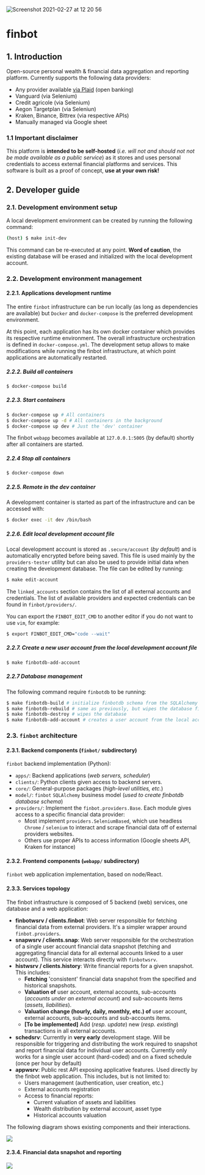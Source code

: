 ![Screenshot 2021-02-27 at 12 20 56](https://user-images.githubusercontent.com/4021545/109386980-6105f380-78f6-11eb-9e40-d6b9c6b3d51b.png)

# finbot

## 1. Introduction

Open-source personal wealth & financial data aggregation and reporting platform.
Currently supports the following data providers:

- Any provider available [via Plaid](https://plaid.com/uk/) (open banking)
- Vanguard (via Selenium)
- Credit agricole (via Selenium)
- Aegon Targetplan (via Seleniun)
- Kraken, Binance, Bittrex (via respective APIs)
- Manually managed via Google sheet

### 1.1 Important disclaimer

This platform is **intended to be self-hosted** (_i.e. will not and should not 
not be made available as a public service_) as it stores and uses personal 
credentials to access external financial platforms and services.
This software is built as a proof of concept, **use at your own risk!**

## 2. Developer guide

### 2.1. Development environment setup

A local development environment can be created by running the following command:

```bash
(host) $ make init-dev
```

This command can be re-executed at any point. **Word of caution**, the existing
database will be erased and initialized with the local development account.

### 2.2. Development environment management

#### 2.2.1. Applications development runtime

The entire `finbot` infrastructure can be run locally (as long as dependencies 
are available) but `Docker` and `docker-compose` is the preferred development
environment.

At this point, each application has its own docker container which provides its
respective runtime environment. The overall infrastructure orchestration is 
defined in `docker-compose.yml`. The development setup allows to make modifications
while running the finbot infrastructure, at which point applications are automatically restarted.

##### 2.2.2. Build all containers

```bash
$ docker-compose build
```

##### 2.2.3. Start containers

```bash
$ docker-compose up # All containers
$ docker-compose up -d # All containers in the background
$ docker-compose up dev # Just the 'dev' container
```

The finbot `webapp` becomes available at `127.0.0.1:5005` (by default) shortly
after all containers are started.

##### 2.2.4 Stop all containers

```bash
$ docker-compose down
```

##### 2.2.5. Remote in the dev container

A development container is started as part of the infrastructure and can be accessed with:

```bash
$ docker exec -it dev /bin/bash
```

##### 2.2.6. Edit local development account file

Local development account is stored as `.secure/account` (_by default_) and is 
automatically encrypted before being saved. This file is used mainly by the 
`providers-tester` utility but can also be used to provide initial data when
creating the development database. The file can be edited by running:

```bash
$ make edit-account
```

The `linked_accounts` section contains the list of all external accounts and 
credentials. The list of available providers and expected credentials can be
found in `finbot/providers/`.

You can export the `FINBOT_EDIT_CMD` to another editor if you do not want to 
use `vim`, for example:

```bash
$ export FINBOT_EDIT_CMD="code --wait"
```

##### 2.2.7. Create a new user account from the local development account file

```bash
$ make finbotdb-add-account
```

##### 2.2.7 Database management

The following command require `finbotdb` to be running:

```bash
$ make finbotdb-build # initialize finbotdb schema from the SQLAlchemy model
$ make finbotdb-rebuild # same as previously, but wipes the database first
$ make finbotdb-destroy # wipes the database
$ make finbotdb-add-account # creates a user account from the local account file
```

### 2.3. `finbot` architecture

#### 2.3.1. Backend components (`finbot/` subdirectory)

`finbot` backend implementation (Python):

- `apps/`: Backend applications (_web servers, scheduler_)
- `clients/`: Python clients given access to backend servers.
- `core/`: General-purpose packages (_high-level utilities, etc._)
- `model/`: `finbot` `SQLAlchemy` business model (_used to create finbotdb 
  database schema_)
- `providers/`: Implement the `finbot.providers.Base`. Each module gives access to
   a specific financial data provider:
   - Most implement `providers.SeleniumBased`, which use headless `Chrome` / 
   `selenium` to interact and scrape financial data off of external providers
   websites.
   - Others use proper APIs to access information (Google sheets API, Kraken for
   instance)

#### 2.3.2. Frontend components (`webapp/` subdirectory)

`finbot` web application implementation, based on node/React.

#### 2.3.3. Services topology

The finbot infrastructure is composed of 5 backend (web) services, one
database and a web application:

- **finbotwsrv / clients.finbot**: Web server responsible for fetching
financial data from external providers. It's a simpler wrapper around `finbot.providers`.
- **snapwsrv / clients.snap**: Web server responsible for the orchestration of
a single user account financial data snapshot (fetching and aggregating financial
data for all external accounts linked to a user account). This service interacts
directly with `finbotwsrv`.
- **histwsrv / clients.history**: Write financial reports for a given snapshot.
This includes:
  - **Fetching** 'consistent' financial data snapshot from the specified and 
    historical snapshots.
  - **Valuation of** user account, external accounts, sub-accounts (_accounts 
    under an external account_) and sub-accounts items (_assets, liabilities_).
  - **Valuation change (hourly, daily, monthly, etc.) of** user account, 
    external accounts, sub-accounts and sub-accounts items.
  - **[To be implemented]** Add (_resp. update_) new (_resp. existing_) 
    transactions in all external accounts.
- **schedsrv**: Currently in **very early** development stage. Will be 
  responsible for triggering and distributing the work required to snapshot and
  report financial data for individual user accounts. Currently only works for
  a single user account (hard-coded) and on a fixed schedule (once per hour by default)
- **appwsrv**: Public rest API exposing applicative features. Used directly by 
  the finbot web application. This includes, but is not limited to:
  - Users management (authentication, user creation, etc.)
  - External accounts registration
  - Access to financial reports:
    - Current valuation of assets and liabilities
    - Wealth distribution by external account, asset type
    - Historical accounts valuation

The following diagram shows existing components and their interactions.

![](./doc/out/topology.png)

#### 2.3.4. Financial data snapshot and reporting

![](./doc/out/snapshot-reporting.png)

